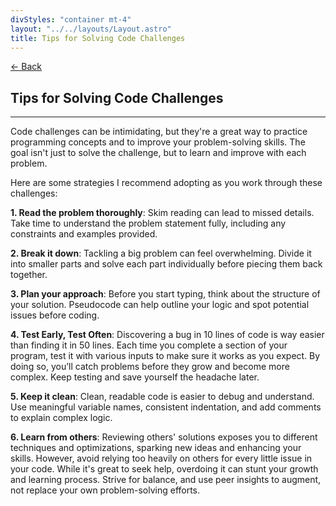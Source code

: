 ```yaml
---
divStyles: "container mt-4"
layout: "../../layouts/Layout.astro"
title: Tips for Solving Code Challenges
---
```


[← Back](/code-challenges/)

## Tips for Solving Code Challenges

---

Code challenges can be intimidating, but they're a great way to practice programming concepts and to improve your problem-solving skills. The goal isn't just to solve the challenge, but to learn and improve with each problem.

Here are some strategies I recommend adopting as you work through these challenges:

**1. Read the problem thoroughly**: Skim reading can lead to missed details. Take time to understand the problem statement fully, including any constraints and examples provided.

**2. Break it down**: Tackling a big problem can feel overwhelming. Divide it into smaller parts and solve each part individually before piecing them back together.

**3. Plan your approach**: Before you start typing, think about the structure of your solution. Pseudocode can help outline your logic and spot potential issues before coding.

**4. Test Early, Test Often**: Discovering a bug in 10 lines of code is way easier than finding it in 50 lines. Each time you complete a section of your program, test it with various inputs to make sure it works as you expect. By doing so, you’ll catch problems before they grow and become more complex. Keep testing and save yourself the headache later.

**5. Keep it clean**: Clean, readable code is easier to debug and understand. Use meaningful variable names, consistent indentation, and add comments to explain complex logic.

**6. Learn from others**: Reviewing others' solutions exposes you to different techniques and optimizations, sparking new ideas and enhancing your skills. However, avoid relying too heavily on others for every little issue in your code. While it's great to seek help, overdoing it can stunt your growth and learning process. Strive for balance, and use peer insights to augment, not replace your own problem-solving efforts.